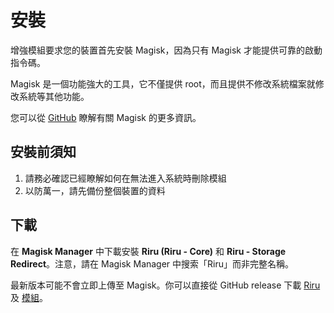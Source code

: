 # 安裝

增強模組要求您的裝置首先安裝 Magisk，因為只有 Magisk 才能提供可靠的啟動指令碼。

Magisk 是一個功能強大的工具，它不僅提供 root，而且提供不修改系統檔案就修改系統等其他功能。

您可以從 [GitHub](https://github.com/topjohnwu/Magisk) 瞭解有關 Magisk 的更多資訊。

## 安裝前須知

1. 請務必確認已經瞭解如何在無法進入系統時刪除模組
2. 以防萬一，請先備份整個裝置的資料

## 下載

在 **Magisk Manager** 中下載安裝 **Riru (Riru - Core)** 和 **Riru - Storage Redirect**。注意，請在 Magisk Manager 中搜索「Riru」而非完整名稱。

最新版本可能不會立即上傳至 Magisk。你可以直接從 GitHub release 下載 [Riru](https://github.com/RikkaApps/Riru/releases) 及 [模組](https://github.com/RikkaApps/StorageRedirect-assets/releases/tag/assets)。